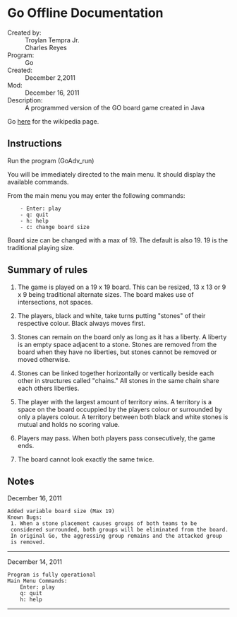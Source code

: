 Go Offline Documentation
===

<dl>
<dt>Created by:</dt>
<dd>Troylan Tempra Jr. </dd>
<dd>Charles Reyes</dd>
<dt>Program:</dt> <dd>Go</dd>
<dt>Created:</dt> <dd>December 2,2011</dd>
<dt>Mod:</dt> <dd>December 16, 2011</dd>
<dt>Description:</dt> <dd>A programmed version of the GO board game created in Java</dd>
</dl>

Go [here](http://en.wikipedia.org/wiki/Go_(game)) for the wikipedia page. 

Instructions
---

Run the program (GoAdv_run)

You will be immediately directed to the main menu. It should display the 
available commands.

From the main menu you may enter the following commands:

		- Enter: play
		- q: quit
		- h: help
		- c: change board size

Board size can be changed with a max of 19. The default is also 19.
19 is the traditional playing size.
		
Summary of rules
---

1. The game is played on a 19 x 19 board. This can be resized, 13 x 13 or 
9 x 9 being traditional alternate sizes. The board makes use of intersections,
not spaces.

2. The players, black and white, take turns putting "stones" of their
respective colour. Black always moves first.

3. Stones can remain on the board only as long as it has a liberty. A liberty
is an empty space adjacent to a stone. Stones are removed from the board when
they have no liberties, but stones cannot be removed or moved otherwise.

4. Stones can be linked together horizontally or vertically beside each other
in structures called "chains." All stones in the same chain share each others
liberties.

5. The player with the largest amount of territory wins. A territory is a space
on the board occuppied by the players colour or surrounded by only a players
colour. A territory between both black and white stones is mutual and holds no
scoring value.

6. Players may pass. When both players pass consecutively, the game ends.

7. The board cannot look exactly the same twice.
		

Notes
---

December 16, 2011

	Added variable board size (Max 19)
	Known Bugs: 
	 1. When a stone placement causes groups of both teams to be 
	 considered surrounded, both groups will be eliminated from the board.
	 In original Go, the aggressing group remains and the attacked group 
	 is removed. 
--------------------------------------------------------------------------------
December 14, 2011

	Program is fully operational
	Main Menu Commands:
		Enter: play
		q: quit
		h: help
--------------------------------------------------------------------------------
